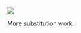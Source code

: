 ![](https://db-feed.s3.us-east-1.amazonaws.com/next-s3-uploads/88d4995c-60fc-43d6-a8b5-0f41b4a0d923/shotwin-2023-03-04_15-55-15.png)

More substitution work.